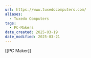 ```yaml
---
url: https://www.tuxedocomputers.com/
aliases:
  - Tuxedo Computers
tags:
  - PC-Makers
date_created: 2025-03-19
date_modified: 2025-03-21
---
```

[[PC Maker]]
